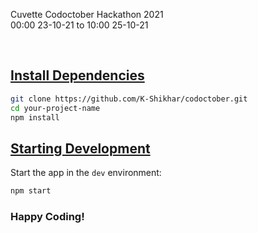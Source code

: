 <p>
  Cuvette Codoctober Hackathon 2021 <br>
  00:00 23-10-21   to   10:00 25-10-21
</p>

<br>

## [Install Dependencies](#dependencies)

```bash
git clone https://github.com/K-Shikhar/codoctober.git
cd your-project-name
npm install
```

## [Starting Development](#develop)

Start the app in the `dev` environment:

```bash
npm start
```

### Happy Coding!